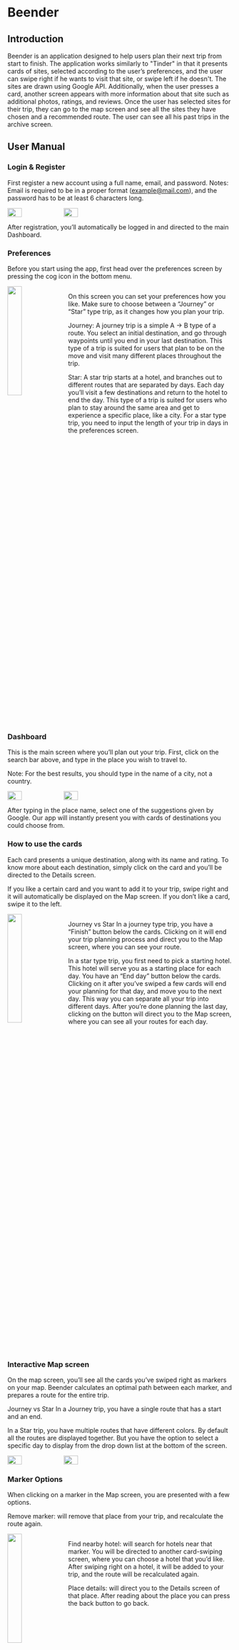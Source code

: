 # Beender

## Introduction

Beender is an application designed to help users plan their next trip from start to finish. The application works similarly to "Tinder" in that it presents cards of sites, selected according to the user’s preferences, and the user can swipe right if he wants to visit that site, or swipe left if he doesn't. The sites are drawn using Google API. Additionally, when the user presses a card, another screen appears with more information about that site such as additional photos, ratings, and reviews. Once the user has selected sites for their trip, they can go to the map screen and see all the sites they have chosen and a recommended route. The user can see all his past trips in the archive screen.

## User Manual

### Login & Register

First register a new account using a full name, email, and password.
Notes: Email is required to be in a proper format (example@mail.com), and the password has to be at least 6 characters long.

<div style="display:flex;">
  <img src="pics/Picture1.png" style="width:25%;"/>
  <img src="pics/Picture2.png" style="width:25%;"/>
</div>

After registration, you’ll automatically be logged in and directed to the main Dashboard.

### Preferences

Before you start using the app, first head over the preferences screen by pressing the cog icon in the bottom menu.

<div style="overflow: auto;">
  <img src="pics/Picture3.png" style="width:25%; float: left; margin-right: 10px;">
  <p style="margin-left: 110px;">On this screen you can set your preferences how you like.
Make sure to choose between a “Journey” or “Star” type trip, as it changes how you plan your trip.

Journey: A journey trip is a simple A -> B type of a route. You select an initial destination, and go through waypoints until you end in your last destination. This type of a trip is suited for users that plan to be on the move and visit many different places throughout the trip.

Star: A star trip starts at a hotel, and branches out to different routes that are separated by days. Each day you’ll visit a few destinations and return to the hotel to end the day. This type of a trip is suited for users who plan to stay around the same area and get to experience a specific place, like a city.
For a star type trip, you need to input the length of your trip in days in the preferences screen.</p>

</div>

### Dashboard

This is the main screen where you’ll plan out your trip.
First, click on the search bar above, and type in the place you wish to travel to.

Note: For the best results, you should type in the name of a city, not a country.

<div style="display:flex;">
  <img src="pics/Picture4.png" style="width:25%;"/>
  <img src="pics/Picture5.png" style="width:25%;"/>
</div>

After typing in the place name, select one of the suggestions given by Google.
Our app will instantly present you with cards of destinations you could choose from.

### How to use the cards

Each card presents a unique destination, along with its name and rating.
To know more about each destination, simply click on the card and you’ll be directed to the Details screen.

If you like a certain card and you want to add it to your trip, swipe right and it will automatically be displayed on the Map screen. If you don’t like a card, swipe it to the left.

<div style="overflow: auto;">
  <img src="pics/Picture6.png" style="width:25%; float: left; margin-right: 10px;">
  <p style="margin-left: 110px;">Journey vs Star
In a journey type trip, you have a “Finish” button below the cards. Clicking on it will end your trip planning process and direct you to the Map screen, where you can see your route.

In a star type trip, you first need to pick a starting hotel. This hotel will serve you as a starting place for each day.
You have an “End day” button below the cards. Clicking on it after you’ve swiped a few cards will end your planning for that day, and move you to the next day. This way you can separate all your trip into different days.
After you’re done planning the last day, clicking on the button will direct you to the Map screen, where you can see all your routes for each day.</p>

</div>

### Interactive Map screen

On the map screen, you’ll see all the cards you’ve swiped right as markers on your map. Beender calculates an optimal path between each marker, and prepares a route for the entire trip.

Journey vs Star
In a Journey trip, you have a single route that has a start and an end.

In a Star trip, you have multiple routes that have different colors. By default all the routes are displayed together. But you have the option to select a specific day to display from the drop down list at the bottom of the screen.

<div style="display:flex;">
  <img src="pics/Picture7.png" style="width:25%;"/>
  <img src="pics/Picture8.png" style="width:25%;"/>
</div>

### Marker Options

When clicking on a marker in the Map screen, you are presented with a few options.

Remove marker: will remove that place from your trip, and recalculate the route again.

<div style="overflow: auto;">
  <img src="pics/Picture9.png" style="width:25%; float: left; margin-right: 10px;">
  <p style="margin-left: 110px;">Find nearby hotel: will search for hotels near that marker. You will be directed to another card-swiping screen, where you can choose a hotel that you’d like.
After swiping right on a hotel, it will be added to your trip, and the route will be recalculated again.

Place details: will direct you to the Details screen of that place. After reading about the place you can press the back button to go back.</p>

</div>

### Archive screen

<div style="overflow: auto;">
  <img src="pics/Picture10.png" style="width:25%; float: left; margin-right: 10px;">
  <p style="margin-left: 110px;">
  The archive screen contains all trips you’ve archived. Each card shows you a thumbnail, title of the starting place, and the date which you archived the trip.
  
  Clicking the delete icon will remove the archived trip from the database.
  Clicking on the image thumbnail will load the archive to the Map screen.
  
  After loading an archive to the map, you can make any edits as you like, such as removing markers, or adding hotels near markers. After finishing with the edits, you can click on the round green Save button on the bottom of the screen which will save all your edits.
  The archives are saved in our cloud database. Meaning that you can view them from any device you want, as long as you login to your account where you saved those archives.</p>

</div>

### App User Flowchart

This diagram shows the basic flowchart of the app. The arrow show which screen directly connects to another screen.

<img src="pics/Picture11.png" style="width:75%;"/>
